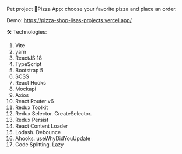 Pet project 🍕Pizza App: choose your favorite pizza and place an order.

Demo: <a href="https://pizza-shop-lisas-projects.vercel.app/">https://pizza-shop-lisas-projects.vercel.app/</a>

🛠 Technologies:

1. Vite
2. yarn
3. ReactJS 18
4. TypeScript
5. Bootstrap 5
6. SCSS
7. React Hooks
8. Mockapi
9. Axios
10. React Router v6
11. Redux Toolkit
12. Redux Selector. CreateSelector.
13. Redux Persist
14. React Content Loader
15. Lodash. Debounce
16. Ahooks. useWhyDidYouUpdate
17. Code Splitting. Lazy
